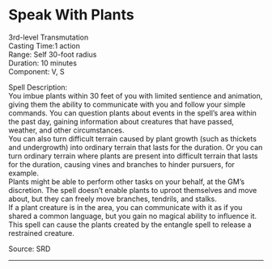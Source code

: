 # Speak With Plants
3rd-level Transmutation<br>
Casting Time:1 action<br>
Range: Self
30-foot radius<br>
Duration: 10 minutes<br>
Component: V, S

Spell Description:<br>
You imbue plants within 30 feet of you with limited sentience and animation, giving them the ability to communicate with you and follow your simple commands. You can question plants about events in the spell’s area within the past day, gaining information about creatures that have passed, weather, and other circumstances.<br>You can also turn difficult terrain caused by plant growth (such as thickets and undergrowth) into ordinary terrain that lasts for the duration. Or you can turn ordinary terrain where plants are present into difficult terrain that lasts for the duration, causing vines and branches to hinder pursuers, for example.<br>Plants might be able to perform other tasks on your behalf, at the GM’s discretion. The spell doesn’t enable plants to uproot themselves and move about, but they can freely move branches, tendrils, and stalks.<br>If a plant creature is in the area, you can communicate with it as if you shared a common language, but you gain no magical ability to influence it.<br>This spell can cause the plants created by the entangle spell to release a restrained creature.

Source: SRD

---
